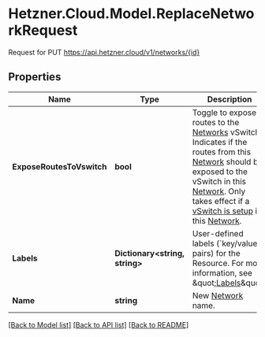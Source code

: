 # Hetzner.Cloud.Model.ReplaceNetworkRequest
Request for PUT https://api.hetzner.cloud/v1/networks/{id}

## Properties

Name | Type | Description | Notes
------------ | ------------- | ------------- | -------------
**ExposeRoutesToVswitch** | **bool** | Toggle to expose routes to the [Networks](#networks) vSwitch.  Indicates if the routes from this [Network](#networks) should be exposed to the vSwitch in this [Network](#networks). Only takes effect if a [vSwitch is setup](https://docs.hetzner.com/cloud/networks/connect-dedi-vswitch) in this [Network](#networks).  | [optional] 
**Labels** | **Dictionary&lt;string, string&gt;** | User-defined labels (&#x60;key/value&#x60; pairs) for the Resource. For more information, see \&quot;[Labels](#labels)\&quot;.  | [optional] 
**Name** | **string** | New [Network](#networks) name. | [optional] 

[[Back to Model list]](../../README.md#documentation-for-models) [[Back to API list]](../../README.md#documentation-for-api-endpoints) [[Back to README]](../../README.md)

